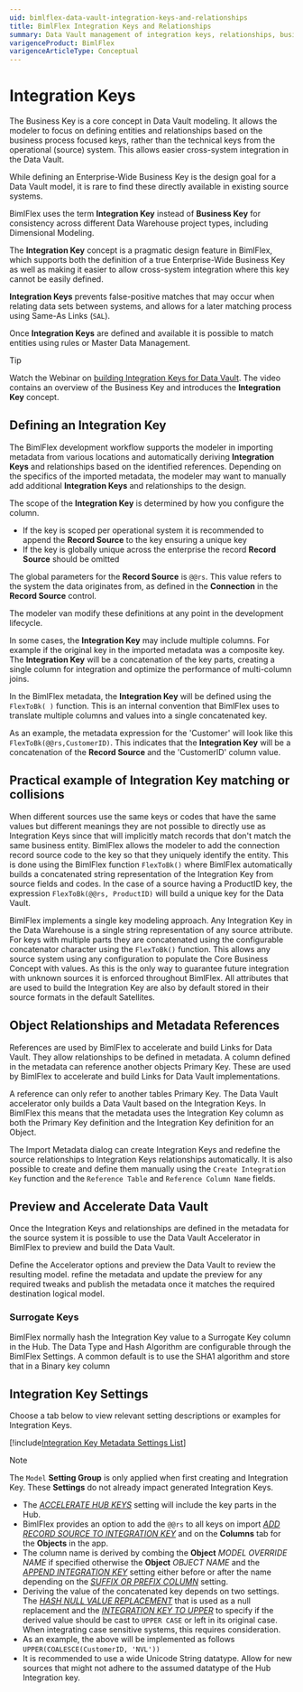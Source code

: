 ```yaml
---
uid: bimlflex-data-vault-integration-keys-and-relationships
title: BimlFlex Integration Keys and Relationships
summary: Data Vault management of integration keys, relationships, business keys, examples, and how to accelerate in the Data Vault Accelerator
varigenceProduct: BimlFlex
varigenceArticleType: Conceptual
---
```


# Integration Keys

The Business Key is a core concept in Data Vault modeling. It allows the modeler to focus on defining entities and relationships based on the business process focused keys, rather than the technical keys from the operational (source) system. This allows easier cross-system integration in the Data Vault.

While defining an Enterprise-Wide Business Key is the design goal for a Data Vault model, it is rare to find these directly available in existing source systems.

BimlFlex uses the term **Integration Key** instead of **Business Key** for consistency across different Data Warehouse project types, including Dimensional Modeling.

The **Integration Key** concept is a pragmatic design feature in BimlFlex, which supports both the definition of a true Enterprise-Wide Business Key as well as making it easier to allow cross-system integration where this key cannot be easily defined.

**Integration Keys** prevents false-positive matches that may occur when relating data sets between systems, and allows for a later matching process using Same-As Links (`SAL`).

Once **Integration Keys** are defined and available it is possible to match entities using rules or Master Data Management.

> [!TIP]
> Watch the Webinar on [building Integration Keys for Data Vault](https://www.youtube.com/watch?v=frzWIAW-Mhs?rel=0&autoplay=0). The video contains an overview of the Business Key and introduces the **Integration Key** concept.

## Defining an Integration Key

The BimlFlex development workflow supports the modeler in importing metadata from various locations and automatically deriving **Integration Keys** and relationships based on the identified references. Depending on the specifics of the imported metadata, the modeler may want to manually add additional **Integration Keys** and relationships to the design.

The scope of the **Integration Key** is determined by how you configure the column.

* If the key is scoped per operational system it is recommended to append the **Record Source** to the key ensuring a unique key
* If the key is globally unique across the enterprise the record **Record Source** should be omitted

The global parameters for the **Record Source** is `@@rs`. This value refers to the system the data originates from, as defined in the **Connection** in the **Record Source** control.

The modeler van modify these definitions at any point in the development lifecycle.

In some cases, the **Integration Key** may include multiple columns. For example if the original key in the imported metadata was a composite key. The **Integration Key** will be a concatenation of the key parts, creating a single column for integration and optimize the performance of multi-column joins.

In the BimlFlex metadata, the **Integration Key** will be defined using the `FlexToBk( )` function. This is an internal convention that BimlFlex uses to translate multiple columns and values into a single concatenated key.

As an example, the metadata expression for the 'Customer' will look like this `FlexToBk(@@rs,CustomerID)`. This indicates that the **Integration Key** will be a concatenation of the **Record Source** and the 'CustomerID' column value.

## Practical example of Integration Key matching or collisions

When different sources use the same keys or codes that have the same values but different meanings they are not possible to directly use as Integration Keys since that will implicitly match records that don't match the same business entity. BimlFlex allows the modeler to add the connection record source code to the key so that they uniquely identify the entity. This is done using the BimlFlex function `FlexToBk()` where BimlFlex automatically builds a concatenated string representation of the Integration Key from source fields and codes. In the case of a source having a ProductID key, the expression `FlexToBk(@@rs, ProductID)` will build a unique key for the Data Vault.

BimlFlex implements a single key modeling approach. Any Integration Key in the Data Warehouse is a single string representation of any source attribute. For keys with multiple parts they are concatenated using the configurable concatenator character using the `FlexToBk()` function. This allows any source system using any configuration to populate the Core Business Concept with values. As this is the only way to guarantee future integration with unknown sources it is enforced throughout BimlFlex. All attributes that are used to build the Integration Key are also by default stored in their source formats in the default Satellites.

## Object Relationships and Metadata References

References are used by BimlFlex to accelerate and build Links for Data Vault. They allow relationships to be defined in metadata. A column defined in the metadata can reference another objects Primary Key. These are used by BimlFlex to accelerate and build Links for Data Vault implementations.

A reference can only refer to another tables Primary Key. The Data Vault accelerator only builds a Data Vault based on the Integration Keys. In BimlFlex this means that the metadata uses the Integration Key column as both the Primary Key definition and the Integration Key definition for an Object.

The Import Metadata dialog can create Integration Keys and redefine the source relationships to Integration Keys relationships automatically. It is also possible to create and define them manually using the `Create Integration Key` function and the `Reference Table` and `Reference Column Name` fields.

## Preview and Accelerate Data Vault

Once the Integration Keys and relationships are defined in the metadata for the source system it is possible to use the Data Vault Accelerator in BimlFlex to preview and build the Data Vault.

Define the Accelerator options and preview the Data Vault to review the resulting model. refine the metadata and update the preview for any required tweaks and publish the metadata once it matches the required destination logical model.

### Surrogate Keys

BimlFlex normally hash the Integration Key value to a Surrogate Key column in the Hub. The Data Type and Hash Algorithm are configurable through the BimlFlex Settings. A common default is to use the SHA1 algorithm and store that in a Binary key column

## Integration Key Settings

Choose a tab below to view relevant setting descriptions or examples for Integration Keys.

[!include[Integration Key Metadata Settings List](_settings_integration_key.md)]

> [!NOTE]
> The `Model` **Setting Group** is only applied when first creating and Integration Key.  These **Settings** do not already impact generated Integration Keys.

* The [*ACCELERATE HUB KEYS*](xref:bimlflex-app-reference-documentation-settings-index) setting will include the key parts in the Hub.
* BimlFlex provides an option to add the `@@rs` to all keys on import [*ADD RECORD SOURCE TO INTEGRATION KEY*](xref:bimlflex-app-reference-documentation-settings-index) and on the **Columns** tab for the **Objects** in the app.
* The column name is derived by combing the **Object** *MODEL OVERRIDE NAME* if specified otherwise the **Object** *OBJECT NAME* and the [*APPEND INTEGRATION KEY*](xref:bimlflex-app-reference-documentation-settings-index) setting either before or after the name depending on the [*SUFFIX OR PREFIX COLUMN*](xref:bimlflex-app-reference-documentation-settings-index) setting.
* Deriving the value of the concatenated key depends on two settings.
  The [*HASH NULL VALUE REPLACEMENT*](xref:bimlflex-app-reference-documentation-settings-index) that is used as a null replacement and the [*INTEGRATION KEY TO UPPER*](xref:bimlflex-app-reference-documentation-settings-index) to specify if the derived value should be cast to `UPPER CASE` or left in its original case.
  When integrating case sensitive systems, this requires consideration.
* As an example, the above will be implemented as follows `UPPER(COALESCE(CustomerID, 'NVL'))`
* It is recommended to use a wide Unicode String datatype.
  Allow for new sources that might not adhere to the assumed datatype of the Hub Integration key.
